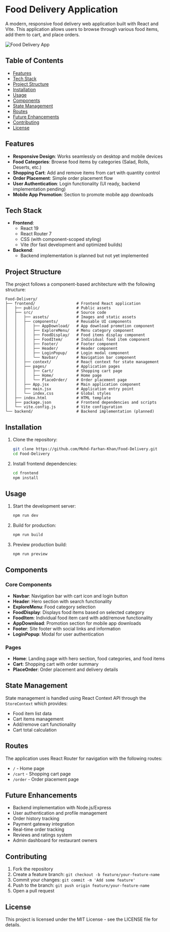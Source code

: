 # Food Delivery Application

A modern, responsive food delivery web application built with React and Vite. This application allows users to browse through various food items, add them to cart, and place orders.

![Food Delivery App](/Users/farhan/Developer/Food-Delivery/frontend/public/header_img.png)

## Table of Contents

- [Features](#features)
- [Tech Stack](#tech-stack)
- [Project Structure](#project-structure)
- [Installation](#installation)
- [Usage](#usage)
- [Components](#components)
- [State Management](#state-management)
- [Routes](#routes)
- [Future Enhancements](#future-enhancements)
- [Contributing](#contributing)
- [License](#license)

## Features

- **Responsive Design**: Works seamlessly on desktop and mobile devices
- **Food Categories**: Browse food items by categories (Salad, Rolls, Deserts, etc.)
- **Shopping Cart**: Add and remove items from cart with quantity control
- **Order Placement**: Simple order placement flow
- **User Authentication**: Login functionality (UI ready, backend implementation pending)
- **Mobile App Promotion**: Section to promote mobile app downloads

## Tech Stack

- **Frontend**:
  - React 19
  - React Router 7
  - CSS (with component-scoped styling)
  - Vite (for fast development and optimized builds)
- **Backend**:
  - Backend implementation is planned but not yet implemented

## Project Structure

The project follows a component-based architecture with the following structure:

```
Food-Delivery/
├── frontend/                  # Frontend React application
│   ├── public/                # Public assets
│   ├── src/                   # Source code
│   │   ├── assets/            # Images and static assets
│   │   ├── components/        # Reusable UI components
│   │   │   ├── AppDownload/   # App download promotion component
│   │   │   ├── ExploreMenu/   # Menu category component
│   │   │   ├── FoodDisplay/   # Food items display component
│   │   │   ├── FoodItem/      # Individual food item component
│   │   │   ├── Footer/        # Footer component
│   │   │   ├── Header/        # Header component
│   │   │   ├── LoginPopup/    # Login modal component
│   │   │   └── Navbar/        # Navigation bar component
│   │   ├── context/           # React context for state management
│   │   ├── pages/             # Application pages
│   │   │   ├── Cart/          # Shopping cart page
│   │   │   ├── Home/          # Home page
│   │   │   └── PlaceOrder/    # Order placement page
│   │   ├── App.jsx            # Main application component
│   │   ├── main.jsx           # Application entry point
│   │   └── index.css          # Global styles
│   ├── index.html             # HTML template
│   ├── package.json           # Frontend dependencies and scripts
│   └── vite.config.js         # Vite configuration
└── backend/                   # Backend implementation (planned)
```

## Installation

1. Clone the repository:
   ```bash
   git clone https://github.com/Mohd-Farhan-Khan/Food-Delivery.git
   cd Food-Delivery
   ```

2. Install frontend dependencies:
   ```bash
   cd frontend
   npm install
   ```

## Usage

1. Start the development server:
   ```bash
   npm run dev
   ```

2. Build for production:
   ```bash
   npm run build
   ```

3. Preview production build:
   ```bash
   npm run preview
   ```

## Components

### Core Components

- **Navbar**: Navigation bar with cart icon and login button
- **Header**: Hero section with search functionality
- **ExploreMenu**: Food category selection
- **FoodDisplay**: Displays food items based on selected category
- **FoodItem**: Individual food item card with add/remove functionality
- **AppDownload**: Promotion section for mobile app downloads
- **Footer**: Site footer with social links and information
- **LoginPopup**: Modal for user authentication

### Pages

- **Home**: Landing page with hero section, food categories, and food items
- **Cart**: Shopping cart with order summary
- **PlaceOrder**: Order placement and delivery details

## State Management

State management is handled using React Context API through the `StoreContext` which provides:

- Food item list data
- Cart items management
- Add/remove cart functionality
- Cart total calculation

## Routes

The application uses React Router for navigation with the following routes:

- `/` - Home page
- `/cart` - Shopping cart page
- `/order` - Order placement page

## Future Enhancements

- Backend implementation with Node.js/Express
- User authentication and profile management
- Order history tracking
- Payment gateway integration
- Real-time order tracking
- Reviews and ratings system
- Admin dashboard for restaurant owners

## Contributing

1. Fork the repository
2. Create a feature branch: `git checkout -b feature/your-feature-name`
3. Commit your changes: `git commit -m 'Add some feature'`
4. Push to the branch: `git push origin feature/your-feature-name`
5. Open a pull request

## License

This project is licensed under the MIT License - see the LICENSE file for details.
